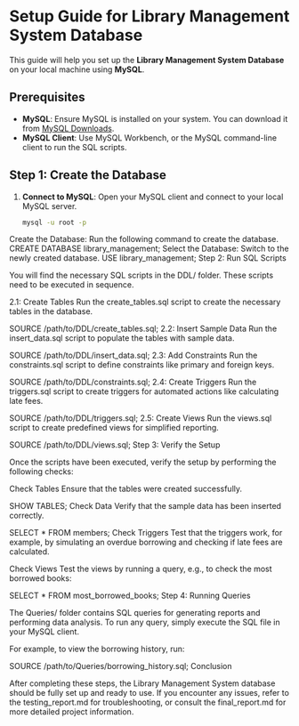 
# Setup Guide for Library Management System Database

This guide will help you set up the **Library Management System Database** on your local machine using **MySQL**.

## Prerequisites

- **MySQL**: Ensure MySQL is installed on your system. You can download it from [MySQL Downloads](https://dev.mysql.com/downloads/).
- **MySQL Client**: Use MySQL Workbench, or the MySQL command-line client to run the SQL scripts.

## Step 1: Create the Database

1. **Connect to MySQL**: Open your MySQL client and connect to your local MySQL server.

   ```bash
   mysql -u root -p

Create the Database: Run the following command to create the database.
CREATE DATABASE library_management;
Select the Database: Switch to the newly created database.
USE library_management;
Step 2: Run SQL Scripts

You will find the necessary SQL scripts in the DDL/ folder. These scripts need to be executed in sequence.

2.1: Create Tables
Run the create_tables.sql script to create the necessary tables in the database.

SOURCE /path/to/DDL/create_tables.sql;
2.2: Insert Sample Data
Run the insert_data.sql script to populate the tables with sample data.

SOURCE /path/to/DDL/insert_data.sql;
2.3: Add Constraints
Run the constraints.sql script to define constraints like primary and foreign keys.

SOURCE /path/to/DDL/constraints.sql;
2.4: Create Triggers
Run the triggers.sql script to create triggers for automated actions like calculating late fees.

SOURCE /path/to/DDL/triggers.sql;
2.5: Create Views
Run the views.sql script to create predefined views for simplified reporting.

SOURCE /path/to/DDL/views.sql;
Step 3: Verify the Setup

Once the scripts have been executed, verify the setup by performing the following checks:

Check Tables
Ensure that the tables were created successfully.

SHOW TABLES;
Check Data
Verify that the sample data has been inserted correctly.

SELECT * FROM members;
Check Triggers
Test that the triggers work, for example, by simulating an overdue borrowing and checking if late fees are calculated.

Check Views
Test the views by running a query, e.g., to check the most borrowed books:

SELECT * FROM most_borrowed_books;
Step 4: Running Queries

The Queries/ folder contains SQL queries for generating reports and performing data analysis. To run any query, simply execute the SQL file in your MySQL client.

For example, to view the borrowing history, run:

SOURCE /path/to/Queries/borrowing_history.sql;
Conclusion

After completing these steps, the Library Management System database should be fully set up and ready to use. If you encounter any issues, refer to the testing_report.md for troubleshooting, or consult the final_report.md for more detailed project information.


